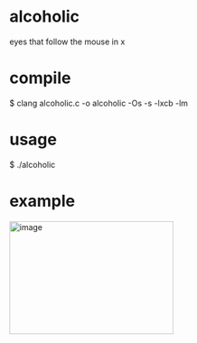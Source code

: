 # alcoholic
eyes that follow the mouse in x

# compile
$ clang alcoholic.c -o alcoholic -Os -s -lxcb -lm

# usage
$ ./alcoholic

# example
<img width="290" height="200" alt="image" src="https://github.com/user-attachments/assets/f115c208-09fa-40a7-a2e5-79764a159806" />
